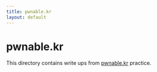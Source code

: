 ```yaml
---
title: pwnable.kr
layout: default
---
```


# pwnable.kr

This directory contains write ups from [pwnable.kr](http://pwnable.kr/index.php) practice.
